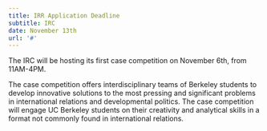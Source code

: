 ```yaml
---
title: IRR Application Deadline
subtitle: IRC
date: November 13th
url: '#'
---
```


The IRC will be hosting its first case competition on November 6th, from 11AM-4PM.

The case competition offers interdisciplinary teams of Berkeley students to develop innovative solutions to the most pressing and significant problems in international relations and developmental politics. The case competition will engage UC Berkeley students on their creativity and analytical skills in a format not commonly found in international relations.
